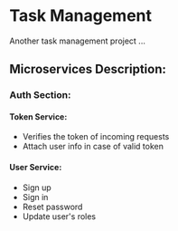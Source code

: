 # Task Management
Another task management project ...

## Microservices Description:
### Auth Section:
#### Token Service:
- Verifies the token of incoming requests
- Attach user info in case of valid token

#### User Service:
- Sign up
- Sign in
- Reset password
- Update user's roles 
